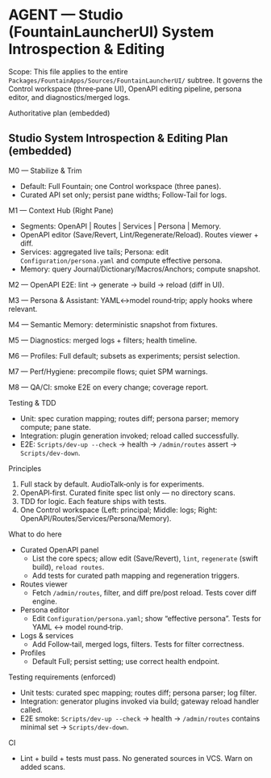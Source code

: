 # AGENT — Studio (FountainLauncherUI) System Introspection & Editing

Scope: This file applies to the entire `Packages/FountainApps/Sources/FountainLauncherUI/` subtree.
It governs the Control workspace (three‑pane UI), OpenAPI editing pipeline, persona editor,
and diagnostics/merged logs.

Authoritative plan (embedded)

## Studio System Introspection & Editing Plan (embedded)

M0 — Stabilize & Trim
- Default: Full Fountain; one Control workspace (three panes).
- Curated API set only; persist pane widths; Follow‑Tail for logs.

M1 — Context Hub (Right Pane)
- Segments: OpenAPI | Routes | Services | Persona | Memory.
- OpenAPI editor (Save/Revert, Lint/Regenerate/Reload). Routes viewer + diff.
- Services: aggregated live tails; Persona: edit `Configuration/persona.yaml` and compute effective persona.
- Memory: query Journal/Dictionary/Macros/Anchors; compute snapshot.

M2 — OpenAPI E2E: lint → generate → build → reload (diff in UI).

M3 — Persona & Assistant: YAML↔model round‑trip; apply hooks where relevant.

M4 — Semantic Memory: deterministic snapshot from fixtures.

M5 — Diagnostics: merged logs + filters; health timeline.

M6 — Profiles: Full default; subsets as experiments; persist selection.

M7 — Perf/Hygiene: precompile flows; quiet SPM warnings.

M8 — QA/CI: smoke E2E on every change; coverage report.

Testing & TDD
- Unit: spec curation mapping; routes diff; persona parser; memory compute; pane state.
- Integration: plugin generation invoked; reload called successfully.
- E2E: `Scripts/dev-up --check` → health → `/admin/routes` assert → `Scripts/dev-down`.

Principles
1) Full stack by default. AudioTalk‑only is for experiments.
2) OpenAPI‑first. Curated finite spec list only — no directory scans.
3) TDD for logic. Each feature ships with tests.
4) One Control workspace (Left: principal; Middle: logs; Right: OpenAPI/Routes/Services/Persona/Memory).

What to do here
- Curated OpenAPI panel
  - List the core specs; allow edit (Save/Revert), `lint`, `regenerate` (swift build), `reload routes`.
  - Add tests for curated path mapping and regeneration triggers.
- Routes viewer
  - Fetch `/admin/routes`, filter, and diff pre/post reload. Tests cover diff engine.
- Persona editor
  - Edit `Configuration/persona.yaml`; show “effective persona”. Tests for YAML ↔ model round‑trip.
- Logs & services
  - Add Follow‑tail, merged logs, filters. Tests for filter correctness.
- Profiles
  - Default Full; persist setting; use correct health endpoint.

Testing requirements (enforced)
- Unit tests: curated spec mapping; routes diff; persona parser; log filter.
- Integration: generator plugins invoked via build; gateway reload handler called.
- E2E smoke: `Scripts/dev-up --check` → health → `/admin/routes` contains minimal set → `Scripts/dev-down`.

CI
- Lint + build + tests must pass. No generated sources in VCS. Warn on added scans.
